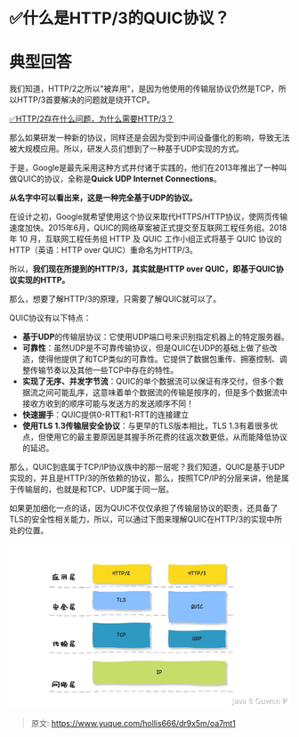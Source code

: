 # ✅什么是HTTP/3的QUIC协议？


# 典型回答

我们知道，HTTP/2之所以"被弃用"，是因为他使用的传输层协议仍然是TCP，所以HTTP/3首要解决的问题就是绕开TCP。

[✅HTTP/2存在什么问题，为什么需要HTTP/3？](https://www.yuque.com/hollis666/dr9x5m/pg5ika?view=doc_embed)

那么如果研发一种新的协议，同样还是会因为受到中间设备僵化的影响，导致无法被大规模应用。所以，研发人员们想到了一种基于UDP实现的方式。

于是，Google是最先采用这种方式并付诸于实践的，他们在2013年推出了一种叫做QUIC的协议，全称是**Quick UDP Internet Connections**。

**从名字中可以看出来，这是一种完全基于UDP的协议。**

在设计之初，Google就希望使用这个协议来取代HTTPS/HTTP协议，使网页传输速度加快。2015年6月，QUIC的网络草案被正式提交至互联网工程任务组。2018 年 10 月，互联网工程任务组 HTTP 及 QUIC 工作小组正式将基于 QUIC 协议的 HTTP（英语：HTTP over QUIC）重命名为HTTP/3。

所以，**我们现在所提到的HTTP/3，其实就是HTTP over QUIC，即基于QUIC协议实现的HTTP。**

那么，想要了解HTTP/3的原理，只需要了解QUIC就可以了。

QUIC协议有以下特点：

- **基于UDP**的传输层协议：它使用UDP端口号来识别指定机器上的特定服务器。
- **可靠性**：虽然UDP是不可靠传输协议，但是QUIC在UDP的基础上做了些改造，使得他提供了和TCP类似的可靠性。它提供了数据包重传、拥塞控制、调整传输节奏以及其他一些TCP中存在的特性。
- **实现了无序、并发字节流**：QUIC的单个数据流可以保证有序交付，但多个数据流之间可能乱序，这意味着单个数据流的传输是按序的，但是多个数据流中接收方收到的顺序可能与发送方的发送顺序不同！
- **快速握手**：QUIC提供0-RTT和1-RTT的连接建立
- **使用TLS 1.3传输层安全协议**：与更早的TLS版本相比，TLS 1.3有着很多优点，但使用它的最主要原因是其握手所花费的往返次数更低，从而能降低协议的延迟。

那么，QUIC到底属于TCP/IP协议族中的那一层呢？我们知道，QUIC是基于UDP实现的，并且是HTTP/3的所依赖的协议，那么，按照TCP/IP的分层来讲，他是属于传输层的，也就是和TCP、UDP属于同一层。

如果更加细化一点的话，因为QUIC不仅仅承担了传输层协议的职责，还具备了TLS的安全性相关能力，所以，可以通过下图来理解QUIC在HTTP/3的实现中所处的位置。

![1692971332899-97e63d46-c1a7-4c8e-ba16-927c202851f1.jpeg](./img/XCobmL7neKAfv-ca/1692971332899-97e63d46-c1a7-4c8e-ba16-927c202851f1-090494.jpeg)





> 原文: <https://www.yuque.com/hollis666/dr9x5m/oa7mt1>